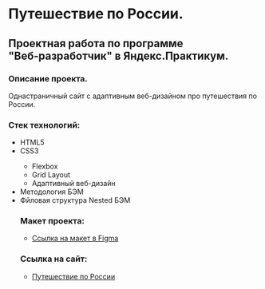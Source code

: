 # Путешествие по России.
## Проектная работа по программе "Веб‑разработчик" в Яндекс.Практикум.

### Описание проекта.
Однастраничный сайт с адаптивным веб-дизайном про путешествия по России.

### Стек технологий:
<ul>
  <li>HTML5</li>
  <li>CSS3</li>
  <ul>
    <li>Flexbox</li>
    <li>Grid Layout</li>
    <li>Адаптивный веб-дизайн</li>
    </ul>
  <li>Методология БЭМ</li>
  <li>Фйловая структура Nested БЭМ</li>
  

    


### Макет проекта:
* [Ссылка на макет в Figma](https://www.figma.com/file/5S2WSbEFL6awjVWJ0NWL8Q/Sprint-3_-Russia-_-desktop-mobile?node-id=28503%3A0)

### Ссылка на сайт:
* [Путешествие по России](https://leshafun.github.io/russian-travel/)